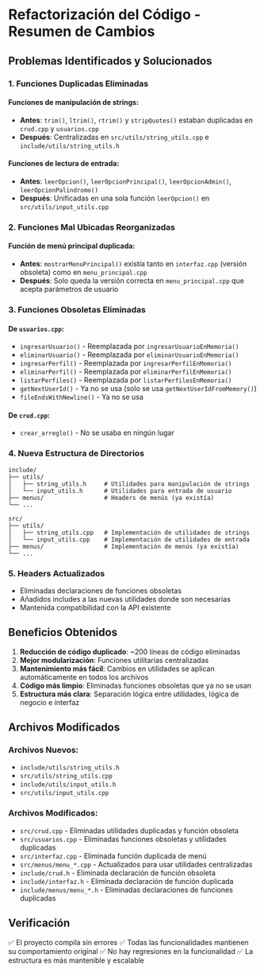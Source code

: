 # Refactorización del Código - Resumen de Cambios

## Problemas Identificados y Solucionados

### 1. Funciones Duplicadas Eliminadas

#### Funciones de manipulación de strings:
- **Antes**: `trim()`, `ltrim()`, `rtrim()` y `stripQuotes()` estaban duplicadas en `crud.cpp` y `usuarios.cpp`
- **Después**: Centralizadas en `src/utils/string_utils.cpp` e `include/utils/string_utils.h`

#### Funciones de lectura de entrada:
- **Antes**: `leerOpcion()`, `leerOpcionPrincipal()`, `leerOpcionAdmin()`, `leerOpcionPalindromo()` 
- **Después**: Unificadas en una sola función `leerOpcion()` en `src/utils/input_utils.cpp`

### 2. Funciones Mal Ubicadas Reorganizadas

#### Función de menú principal duplicada:
- **Antes**: `mostrarMenuPrincipal()` existía tanto en `interfaz.cpp` (versión obsoleta) como en `menu_principal.cpp`
- **Después**: Solo queda la versión correcta en `menu_principal.cpp` que acepta parámetros de usuario

### 3. Funciones Obsoletas Eliminadas

#### De `usuarios.cpp`:
- `ingresarUsuario()` - Reemplazada por `ingresarUsuarioEnMemoria()`
- `eliminarUsuario()` - Reemplazada por `eliminarUsuarioEnMemoria()`
- `ingresarPerfil()` - Reemplazada por `ingresarPerfilEnMemoria()`
- `eliminarPerfil()` - Reemplazada por `eliminarPerfilEnMemoria()`
- `listarPerfiles()` - Reemplazada por `listarPerfilesEnMemoria()`
- `getNextUserId()` - Ya no se usa (solo se usa `getNextUserIdFromMemory()`)
- `fileEndsWithNewline()` - Ya no se usa

#### De `crud.cpp`:
- `crear_arreglo()` - No se usaba en ningún lugar

### 4. Nueva Estructura de Directorios

```
include/
├── utils/
│   ├── string_utils.h     # Utilidades para manipulación de strings
│   └── input_utils.h      # Utilidades para entrada de usuario
├── menus/                 # Headers de menús (ya existía)
└── ...

src/
├── utils/
│   ├── string_utils.cpp   # Implementación de utilidades de strings
│   └── input_utils.cpp    # Implementación de utilidades de entrada
├── menus/                 # Implementación de menús (ya existía)
└── ...
```

### 5. Headers Actualizados

- Eliminadas declaraciones de funciones obsoletas
- Añadidos includes a las nuevas utilidades donde son necesarias
- Mantenida compatibilidad con la API existente

## Beneficios Obtenidos

1. **Reducción de código duplicado**: ~200 líneas de código eliminadas
2. **Mejor modularización**: Funciones utilitarias centralizadas
3. **Mantenimiento más fácil**: Cambios en utilidades se aplican automáticamente en todos los archivos
4. **Código más limpio**: Eliminadas funciones obsoletas que ya no se usan
5. **Estructura más clara**: Separación lógica entre utilidades, lógica de negocio e interfaz

## Archivos Modificados

### Archivos Nuevos:
- `include/utils/string_utils.h`
- `src/utils/string_utils.cpp`
- `include/utils/input_utils.h`
- `src/utils/input_utils.cpp`

### Archivos Modificados:
- `src/crud.cpp` - Eliminadas utilidades duplicadas y función obsoleta
- `src/usuarios.cpp` - Eliminadas funciones obsoletas y utilidades duplicadas
- `src/interfaz.cpp` - Eliminada función duplicada de menú
- `src/menus/menu_*.cpp` - Actualizados para usar utilidades centralizadas
- `include/crud.h` - Eliminada declaración de función obsoleta
- `include/interfaz.h` - Eliminada declaración de función duplicada
- `include/menus/menu_*.h` - Eliminadas declaraciones de funciones duplicadas

## Verificación

✅ El proyecto compila sin errores
✅ Todas las funcionalidades mantienen su comportamiento original
✅ No hay regresiones en la funcionalidad
✅ La estructura es más mantenible y escalable
